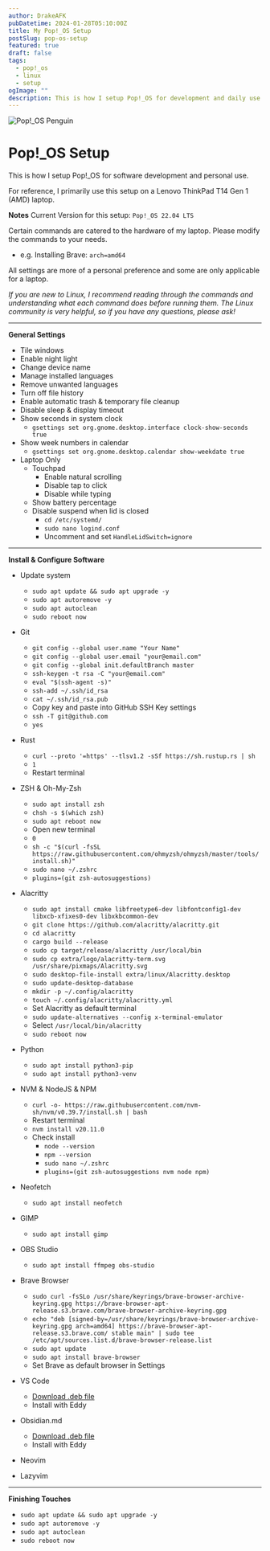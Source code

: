 ```yaml
---
author: DrakeAFK
pubDatetime: 2024-01-28T05:10:00Z
title: My Pop!_OS Setup
postSlug: pop-os-setup
featured: true
draft: false
tags:
  - pop!_os
  - linux
  - setup
ogImage: ""
description: This is how I setup Pop!_OS for development and daily use
---
```


![Pop!_OS Penguin](@assets/images/pop_os-penguin-min.png)

# Pop!\_OS Setup

This is how I setup Pop!\_OS for software development and personal use.

For reference, I primarily use this setup on a Lenovo ThinkPad T14 Gen 1 (AMD) laptop.

**Notes**
Current Version for this setup: `Pop!_OS 22.04 LTS`

Certain commands are catered to the hardware of my laptop. Please modify the commands to your needs.

- e.g. Installing Brave: `arch=amd64`

All settings are more of a personal preference and some are only applicable for a laptop.

_If you are new to Linux, I recommend reading through the commands and understanding what each command does before running them. The Linux community is very helpful, so if you have any questions, please ask!_

---

**General Settings**

- Tile windows
- Enable night light
- Change device name
- Manage installed languages
- Remove unwanted languages
- Turn off file history
- Enable automatic trash & temporary file cleanup
- Disable sleep & display timeout
- Show seconds in system clock
  - `gsettings set org.gnome.desktop.interface clock-show-seconds true`
- Show week numbers in calendar
  - `gsettings set org.gnome.desktop.calendar show-weekdate true`
- Laptop Only
  - Touchpad
    - Enable natural scrolling
    - Disable tap to click
    - Disable while typing
  - Show battery percentage
  - Disable suspend when lid is closed
    - `cd /etc/systemd/`
    - `sudo nano logind.conf`
    - Uncomment and set `HandleLidSwitch=ignore`

---

**Install & Configure Software**

- Update system

  - `sudo apt update && sudo apt upgrade -y`
  - `sudo apt autoremove -y`
  - `sudo apt autoclean`
  - `sudo reboot now`

- Git

  - `git config --global user.name "Your Name"`
  - `git config --global user.email "your@email.com"`
  - `git config --global init.defaultBranch master`
  - `ssh-keygen -t rsa -C "your@email.com"`
  - `eval "$(ssh-agent -s)"`
  - `ssh-add ~/.ssh/id_rsa`
  - `cat ~/.ssh/id_rsa.pub`
  - Copy key and paste into GitHub SSH Key settings
  - `ssh -T git@github.com`
  - `yes`

- Rust

  - `curl --proto '=https' --tlsv1.2 -sSf https://sh.rustup.rs | sh`
  - `1`
  - Restart terminal

- ZSH & Oh-My-Zsh

  - `sudo apt install zsh`
  - `chsh -s $(which zsh)`
  - `sudo apt reboot now`
  - Open new terminal
  - `0`
  - `sh -c "$(curl -fsSL https://raw.githubusercontent.com/ohmyzsh/ohmyzsh/master/tools/install.sh)"`
  - `sudo nano ~/.zshrc`
  - `plugins=(git zsh-autosuggestions)`

- Alacritty

  - `sudo apt install cmake libfreetype6-dev libfontconfig1-dev libxcb-xfixes0-dev libxkbcommon-dev`
  - `git clone https://github.com/alacritty/alacritty.git`
  - `cd alacritty`
  - `cargo build --release`
  - `sudo cp target/release/alacritty /usr/local/bin`
  - `sudo cp extra/logo/alacritty-term.svg /usr/share/pixmaps/Alacritty.svg`
  - `sudo desktop-file-install extra/linux/Alacritty.desktop`
  - `sudo update-desktop-database`
  - `mkdir -p ~/.config/alacritty`
  - `touch ~/.config/alacritty/alacritty.yml`
  - Set Alacritty as default terminal
  - `sudo update-alternatives --config x-terminal-emulator`
  - Select `/usr/local/bin/alacritty`
  - `sudo reboot now`

- Python

  - `sudo apt install python3-pip`
  - `sudo apt install python3-venv`

- NVM & NodeJS & NPM

  - `curl -o- https://raw.githubusercontent.com/nvm-sh/nvm/v0.39.7/install.sh | bash`
  - Restart terminal
  - `nvm install v20.11.0`
  - Check install
    - `node --version`
    - `npm --version`
    - `sudo nano ~/.zshrc`
    - `plugins=(git zsh-autosuggestions nvm node npm)`

- Neofetch

  - `sudo apt install neofetch`

- GIMP

  - `sudo apt install gimp`

- OBS Studio

  - `sudo apt install ffmpeg obs-studio`

- Brave Browser

  - `sudo curl -fsSLo /usr/share/keyrings/brave-browser-archive-keyring.gpg https://brave-browser-apt-release.s3.brave.com/brave-browser-archive-keyring.gpg`
  - `echo "deb [signed-by=/usr/share/keyrings/brave-browser-archive-keyring.gpg arch=amd64] https://brave-browser-apt-release.s3.brave.com/ stable main" | sudo tee /etc/apt/sources.list.d/brave-browser-release.list`
  - `sudo apt update`
  - `sudo apt install brave-browser`
  - Set Brave as default browser in Settings

- VS Code

  - [Download .deb file](https://code.visualstudio.com/Download)
  - Install with Eddy

- Obsidian.md

  - [Download .deb file](https://obsidian.md/download)
  - Install with Eddy

- Neovim

- Lazyvim

---

**Finishing Touches**

- `sudo apt update && sudo apt upgrade -y`
- `sudo apt autoremove -y`
- `sudo apt autoclean`
- `sudo reboot now`
